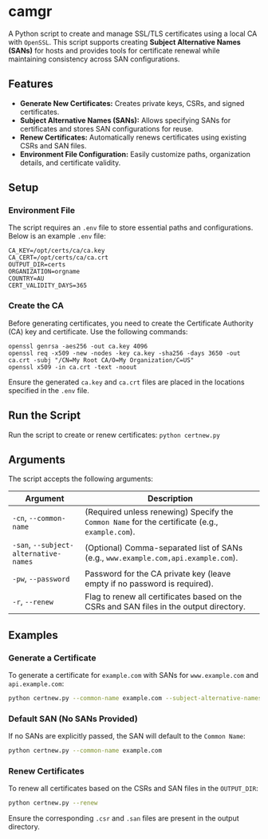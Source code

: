 # **camgr**
A Python script to create and manage SSL/TLS certificates using a local CA with `OpenSSL`. This script supports creating **Subject Alternative Names (SANs)** for hosts and provides tools for certificate renewal while maintaining consistency across SAN configurations.
## **Features**
- **Generate New Certificates:** Creates private keys, CSRs, and signed certificates.
- **Subject Alternative Names (SANs):** Allows specifying SANs for certificates and stores SAN configurations for reuse.
- **Renew Certificates:** Automatically renews certificates using existing CSRs and SAN files.
- **Environment File Configuration:** Easily customize paths, organization details, and certificate validity.

## **Setup**
### **Environment File**
The script requires an `.env` file to store essential paths and configurations. Below is an example `.env` file:

```aiignore
CA_KEY=/opt/certs/ca/ca.key
CA_CERT=/opt/certs/ca/ca.crt
OUTPUT_DIR=certs
ORGANIZATION=orgname
COUNTRY=AU
CERT_VALIDITY_DAYS=365
```
### **Create the CA**
Before generating certificates, you need to create the Certificate Authority (CA) key and certificate. Use the following commands:

```aiignore
openssl genrsa -aes256 -out ca.key 4096
openssl req -x509 -new -nodes -key ca.key -sha256 -days 3650 -out ca.crt -subj "/CN=My Root CA/O=My Organization/C=US"
openssl x509 -in ca.crt -text -noout
```
Ensure the generated `ca.key` and `ca.crt` files are placed in the locations specified in the `.env` file.

## **Run the Script**
Run the script to create or renew certificates:
`python certnew.py`

## **Arguments**
The script accepts the following arguments:

| Argument | Description |
| --- | --- |
| `-cn`, `--common-name` | (Required unless renewing) Specify the `Common Name` for the certificate (e.g., `example.com`). |
| `-san`, `--subject-alternative-names` | (Optional) Comma-separated list of SANs (e.g., `www.example.com,api.example.com`). |
| `-pw`, `--password` | Password for the CA private key (leave empty if no password is required). |
| `-r`, `--renew` | Flag to renew all certificates based on the CSRs and SAN files in the output directory. |

## **Examples**
### **Generate a Certificate**
To generate a certificate for `example.com` with SANs for `www.example.com` and `api.example.com`:
``` bash
python certnew.py --common-name example.com --subject-alternative-names www.example.com,api.example.com --password mypassword
```
### **Default SAN (No SANs Provided)**
If no SANs are explicitly passed, the SAN will default to the `Common Name`:
``` bash
python certnew.py --common-name example.com
```
### **Renew Certificates**
To renew all certificates based on the CSRs and SAN files in the `OUTPUT_DIR`:
``` bash
python certnew.py --renew
```
Ensure the corresponding `.csr` and `.san` files are present in the output directory.
